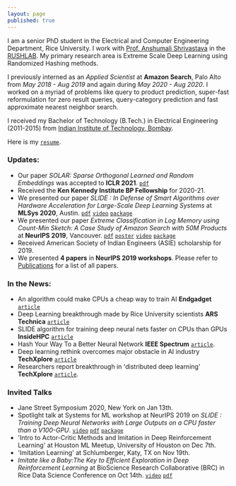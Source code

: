 ```yaml
---
layout: page
published: true
---
```


I am a senior PhD student in the Electrical and Computer Engineering Department, Rice University. I work with [Prof. Anshumali Shrivastava](https://www.cs.rice.edu/~as143/) in the [RUSHLAB](https://rushlab.blogs.rice.edu/). My primary research area is Extreme Scale Deep Learning using Randomized Hashing methods.

I previously interned as an *Applied Scientist* at **Amazon Search**, Palo Alto from *May 2018 - Aug 2019* and again during *May 2020 - Aug 2020*. I worked on a myriad of problems like query to product prediction, super-fast reformulation for zero result queries, query-category prediction and fast approximate nearest neighbor search.

I received my Bachelor of Technology (B.Tech.) in Electrical Engineering (2011-2015) from [Indian Institute of Technology, Bombay](http://www.iitb.ac.in).

Here is my [`resume`](https://tharun24.github.io/Resume.pdf).

### Updates:
* Our paper *SOLAR: Sparse Orthogonal Learned and Random Embeddings* was accepted to **ICLR 2021**. [`pdf`](https://openreview.net/pdf?id=fw-BHZ1KjxJ)
* Received the __Ken Kennedy Institute BP Fellowship__ for 2020-21.
* We presented our paper *SLIDE : In Defense of Smart Algorithms over Hardware Acceleration for Large-Scale Deep Learning Systems* at **MLSys 2020**, Austin. [`pdf`](https://arxiv.org/pdf/1903.03129.pdf) [`video`](https://slideslive.com/38922010/mlsys-workshop-on-systems-for-ml-1) [`package`](https://github.com/keroro824/HashingDeepLearning)
* We presented our paper *Extreme Classification in Log Memory using Count-Min Sketch: A Case Study of Amazon Search with 50M Products* at **NeurIPS 2019**, Vancouver. [`pdf`](https://papers.nips.cc/paper/9482-extreme-classification-in-log-memory-using-count-min-sketch-a-case-study-of-amazon-search-with-50m-products.pdf) [`poster`](https://tharun24.github.io/miscellaneous/MACH_Poster.pdf)  [`video`](https://www.youtube.com/watch?v=zHXy-AlzSxQ) [`package`](https://github.com/Tharun24/MACH/)
* Received American Society of Indian Engineers (ASIE) scholarship for 2019.
* We presented __4 papers__ in __NeurIPS 2019 workshops__. Please refer to [Publications](publications.md) for a list of all papers.  

### In the News:
* An algorithm could make CPUs a cheap way to train AI **Endgadget** [`article`](https://www.engadget.com/2020/03/03/rice-university-slide-cpu-gpu-machine-learning/)
* Deep Learning breakthrough made by Rice University scientists **ARS Technica** [`article`](https://arstechnica.com/gadgets/2019/12/mach-ai-training-linear-cost-exponential-gain/)
* SLIDE algorithm for training deep neural nets faster on CPUs than GPUs **InsideHPC** [`article`](https://insidehpc.com/2020/03/slide-algorithm-for-training-deep-neural-nets-faster-on-cpus-than-gpus/)
* Hash Your Way To a Better Neural Network **IEEE Spectrum** [`article`](https://spectrum.ieee.org/tech-talk/computing/hardware/algorithms-and-hardware-for-deep-learning).
* Deep learning rethink overcomes major obstacle in AI industry **TechXplore** [`article`](https://techxplore.com/news/2020-03-deep-rethink-major-obstacle-ai.html)
* Researchers report breakthrough in 'distributed deep learning' **TechXplore** [`article`](https://techxplore.com/news/2019-12-breakthrough-deep.html).

### Invited Talks
* Jane Street Symposium 2020, New York on Jan 13th.
* Spotlight talk at Systems for ML workshop at NeurIPS 2019 on *SLIDE : Training Deep Neural Networks with Large Outputs on a CPU faster than a V100-GPU*. [`video`](https://slideslive.com/38922010/mlsys-workshop-on-systems-for-ml-1) [`pdf`](https://arxiv.org/pdf/1903.03129.pdf) [`package`](https://github.com/keroro824/HashingDeepLearning)
* 'Intro to Actor-Critic Methods and Imitation in Deep Reinforcement Learning' at Houston ML Meetup, University of Houston on Dec 7th.
* 'Imitation Learning' at Schlumberger, Katy, TX on Nov 19th.
* *Imitate like a Baby:The Key to Efficient Exploration in Deep Reinforcement Learning* at BioScience Research Collaborative (BRC) in Rice Data Science Conference on Oct 14th. [`video`](https://www.youtube.com/watch?v=BzCE1tA9QeI&list=PLcsG4X8Zn_UD-U-uOKeq6SwoIJTcf_mbd&index=15)  [`pdf`](https://tharun24.github.io/AAAI_Imitation.pdf)
